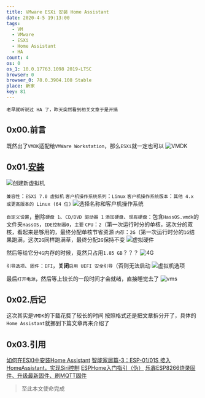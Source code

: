 ```yaml
---
title: VMware ESXi 安装 Home Assistant
date: 2020-4-5 19:13:00
tags:
  - VM
  - VMware
  - ESXi
  - Home Assistant
  - HA
count: 4
os: 0
os_1: 10.0.17763.1098 2019-LTSC
browser: 0
browser_0: 78.0.3904.108 Stable
place: 新家
key: 81
---
```

    老早就听说过 HA 了，昨天突然看到相关文章于是开搞
<!-- more -->
## 0x00.前言
既然出了`VMDK`适配给`VMWare Workstation`，那么`ESXi`就一定也可以
![VMDK](https://i1.yuangezhizao.cn/Win-10/20200405191835.jpg!webp)

## 0x01.[安装](https://web.archive.org/web/20200405112133/https://www.home-assistant.io/hassio/installation/)
![创建新虚拟机](https://i1.yuangezhizao.cn/Win-10/20200405192315.jpg!webp)

`兼容性`：`ESXi 7.0 虚拟机`
`客户机操作系统系列`：`Linux`
`客户机操作系统版本`：`其他 4.x 或更高版本的 Linux (64 位)`
![选择名称和客户机操作系统](https://i1.yuangezhizao.cn/Win-10/20200405194227.jpg!webp)

`自定义设置`，删除`硬盘 1`、`CD/DVD 驱动器 1`
`添加硬盘`、`现有硬盘`：包含`HassOS.vmdk`的文件夹`HassOS`，`IDE控制器0`，`主要`
`CPU`：`2`（第一次运行时分的单核，这次分的双核，看起来是够用的，最终分配单核节省资源
`内存`：`2G`（第一次运行时分的`1G`结果跑满，这次`2G`同样跑满草，最终分配`2G`保持不变
![虚拟硬件](https://i1.yuangezhizao.cn/Win-10/20200405192929.jpg!webp)

然后等给它分`4G`内存的时候，竟然只占用`1.85 GB`？？？
![4G](https://i1.yuangezhizao.cn/Win-10/20200406202926.jpg!webp)

`引导选项`、`固件`：`EFI`，**关闭**`启用 UEFI 安全引导`（否则无法启动
![虚拟机选项](https://i1.yuangezhizao.cn/Win-10/20200405193613.jpg!webp)

最后`打开电源`，然后等上较长的一段时间才会就绪，直接睡觉去了
![vms](https://i1.yuangezhizao.cn/Win-10/20200406204750.png!webp)

## 0x02.后记
这次其实是`VMDK`的下载花费了较长的时间
按照格式还是把文章拆分开了，具体的`Home Assistant`就挪到下篇文章再来介绍了

## 0x03.引用
[如何在ESXI中安装Home Assistant](https://web.archive.org/web/20200405114005/https://lijie.org/2019/10/12/install-homeassistant-on-esxi/)
[智能家居篇-3：ESP-01/01S 接入HomeAssistant，实现Siri控制](https://web.archive.org/web/20200614133438/https://codess.cc/archives/277.html)
[ESPHome入门指引（伪）](https://web.archive.org/web/20200614133443/https://ljr.im/articles/esphome-getting-started-guide-pseudo/)
[乐鑫ESP8266烧录固件、升级最新固件、刷MQTT固件](https://web.archive.org/web/20200614133452/http://www.piaoyi.org/iot/espressif-ESP8266-MQTT-AT.html)

> 至此本文使命完成
